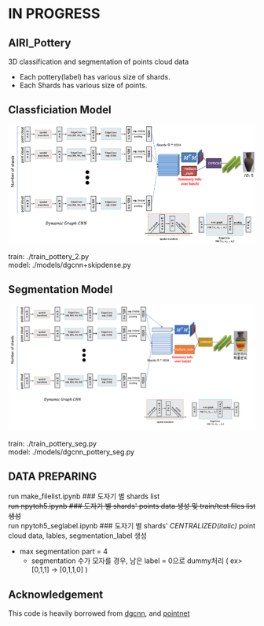 # IN PROGRESS

## AIRI_Pottery
3D classification and segmentation of points cloud data
* Each pottery(label) has various size of shards.  
* Each Shards has various size of points.  


## Classficiation Model

![classification model](./images/classification_model.png)

  
train: ./train_pottery_2.py  
model: ./models/dgcnn+skipdense.py   


## Segmentation Model

![segmentation model](./images/segmentation_model.png)


train: ./train_pottery_seg.py  
model: ./models/dgcnn_pottery_seg.py  

## DATA PREPARING
run make_filelist.ipynb ### 도자기 별 shards list  
~~run npytoh5.ipynb ### 도자기 별 shards' points data 생성 및 train/test files list 생성~~  
run npytoh5_seglabel.ipynb ### 도자기 별 shards' *CENTRALIZED(italic)* point cloud data, lables, segmentation_label 생성  
* max segmentation part = 4  
    * segmentation 수가 모자를 경우, 남은 label = 0으로 dummy처리 ( ex> [0,1,1] -> [0,1,1,0] )



## Acknowledgement
This code is heavily borrowed from [dgcnn](https://github.com/WangYueFt/dgcnn), and [pointnet](https://github.com/charlesq34/pointnet)

